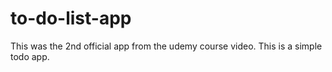 # to-do-list-app
This was the 2nd official app from the udemy course video. This is a simple todo app.
